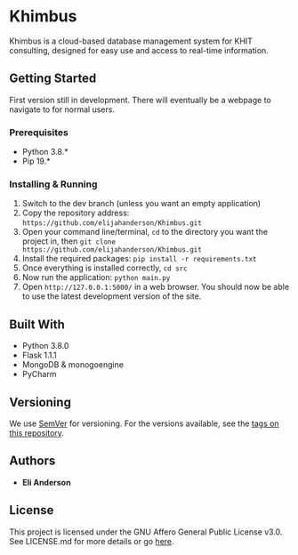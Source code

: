 # Khimbus
Khimbus is a cloud-based database management system for KHIT consulting, designed for easy use and access to real-time information.

## Getting Started
First version still in development. There will eventually be a webpage to navigate to for normal users.

### Prerequisites
* Python 3.8.*
* Pip 19.*

### Installing & Running
1. Switch to the dev branch (unless you want an empty application)
2. Copy the repository address: `https://github.com/elijahanderson/Khimbus.git`
3. Open your command line/terminal, `cd` to the directory you want the project in, then `git clone https://github.com/elijahanderson/Khimbus.git`
4. Install the required packages: `pip install -r requirements.txt`
5. Once everything is installed correctly, `cd src`
6. Now run the application: `python main.py`
7. Open `http://127.0.0.1:5000/` in a web browser. You should now be able to use the latest development version of the site.


## Built With
* Python 3.8.0
* Flask 1.1.1
* MongoDB & monogoengine
* PyCharm

## Versioning

We use [SemVer](http://semver.org/) for versioning. For the versions available, see the [tags on this repository](https://github.com/elijahanderson/Khimbus/tags).

## Authors
* **Eli Anderson**

## License
This project is licensed under the GNU Affero General Public License v3.0. See LICENSE.md for more details or go [here](https://choosealicense.com/licenses/agpl-3.0/).
